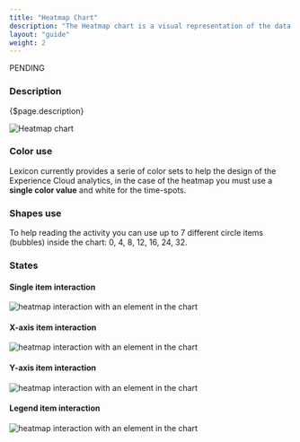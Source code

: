 ```yaml
---
title: "Heatmap Chart"
description: "The Heatmap chart is a visual representation of the data using colors to indicate the level of the values."
layout: "guide"
weight: 2
---
```


<span class="label label-default">PENDING</span>

### Description

{$page.description}

![Heatmap chart](../../../images/ChartHeatmap.png)

### Color use

Lexicon currently provides a serie of color sets to help the design of the Experience Cloud analytics, in the case of the heatmap you must use a **single color value** and white for the time-spots.

### Shapes use
To help reading the activity you can use up to 7 different circle items (bubbles) inside the chart: 0, 4, 8, 12, 16, 24, 32.

### States

#### Single item interaction
![heatmap interaction with an element in the chart](../../../images/ChartHeatmapItemSel.png)

#### X-axis item interaction
![heatmap interaction with an element in the chart](../../../images/ChartHeatmapAxisSel.png)

#### Y-axis item interaction
![heatmap interaction with an element in the chart](../../../images/ChartHeatmapAxisYSel.png)

#### Legend item interaction
![heatmap interaction with an element in the chart](../../../images/ChartHeatmapLegendSel.png)
